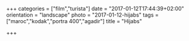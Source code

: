 +++
categories = ["film","turista"]
date = "2017-01-12T17:44:39+02:00"
orientation = "landscape"
photo = "2017-01-12-hijabs"
tags = ["maroc","kodak","portra 400","agadir"]
title = "Hijabs"

+++
